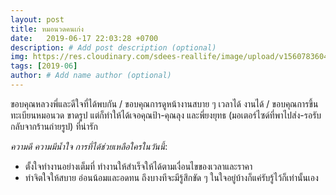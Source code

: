 ```yaml
---
layout: post
title: หมอนวดคนเก่ง
date:   2019-06-17 22:03:28 +0700
description: # Add post description (optional)
img: https://res.cloudinary.com/sdees-reallife/image/upload/v1560783604/IMG_8228.jpg # Add image post (optional)
tags: [2019-06]
author: # Add name author (optional)
---
```

ขอบคุณหลวงพี่และดีใจที่ได้พบกัน / ขอบคุณการดูหน้างานสบาย ๆ เวลาได้ งานได้ / ขอบคุณการขึ้นทะเบียนหมอนวด ขาดรูป แต่ก็ทำให้ได้เจอคุณป้า-คุณลุง และพี่ยงยุทธ (มอเตอร์ไซด์ที่พาไปส่ง-รอรับกลับจากร้านถ่ายรูป) ที่น่ารัก

<i class="fa fa-child" style="color:plum"></i>

*ความดี ความมีน้ำใจ การที่ได้ช่วยเหลือใครในวันนี้*:
- ตั้งใจทำงานอย่างเต็มที่ ทำงานให้สำเร็จให้ได้ตามเงื่อนไขของเวลาและราคา
- ทำจิตใจให้สบาย อ่อนน้อมและอดทน ถึงบางทีจะมีรู้สึกขัด ๆ ในใจอยู่บ้างก็แค่รับรู้ไว้ก็เท่านั้นเอง
